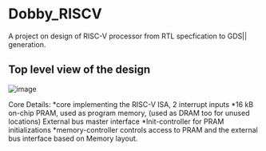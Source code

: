 # Dobby_RISCV
A project on design of RISC-V processor from RTL specfication to GDS|| generation.

## Top level view of the design
![image](https://user-images.githubusercontent.com/44490133/150550253-ed1a7a13-0fb4-4bd7-a99c-8d47656d2ecb.png)

Core Details:
*core implementing the RISC-V ISA,  2 interrupt inputs
*16 kB on-chip PRAM, used as  program memory, (used as DRAM  too for unused locations)  External bus master interface
*Init-controller for PRAM  initializations
*memory-controller controls access  to PRAM and the external bus  interface based on Memory layout.


